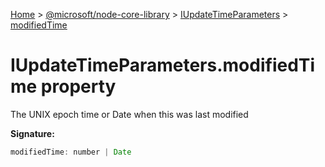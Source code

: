 [Home](./index) &gt; [@microsoft/node-core-library](./node-core-library.md) &gt; [IUpdateTimeParameters](./node-core-library.iupdatetimeparameters.md) &gt; [modifiedTime](./node-core-library.iupdatetimeparameters.modifiedtime.md)

# IUpdateTimeParameters.modifiedTime property

The UNIX epoch time or Date when this was last modified

**Signature:**
```javascript
modifiedTime: number | Date
```
